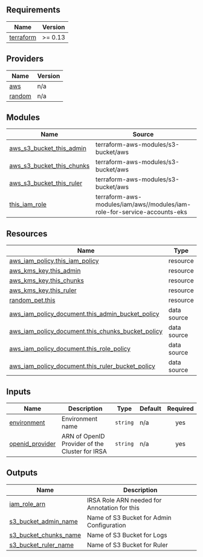 ## Requirements

| Name | Version |
|------|---------|
| <a name="requirement_terraform"></a> [terraform](#requirement\_terraform) | >= 0.13 |

## Providers

| Name | Version |
|------|---------|
| <a name="provider_aws"></a> [aws](#provider\_aws) | n/a |
| <a name="provider_random"></a> [random](#provider\_random) | n/a |

## Modules

| Name | Source | Version |
|------|--------|---------|
| <a name="module_aws_s3_bucket_this_admin"></a> [aws\_s3\_bucket\_this\_admin](#module\_aws\_s3\_bucket\_this\_admin) | terraform-aws-modules/s3-bucket/aws | n/a |
| <a name="module_aws_s3_bucket_this_chunks"></a> [aws\_s3\_bucket\_this\_chunks](#module\_aws\_s3\_bucket\_this\_chunks) | terraform-aws-modules/s3-bucket/aws | n/a |
| <a name="module_aws_s3_bucket_this_ruler"></a> [aws\_s3\_bucket\_this\_ruler](#module\_aws\_s3\_bucket\_this\_ruler) | terraform-aws-modules/s3-bucket/aws | n/a |
| <a name="module_this_iam_role"></a> [this\_iam\_role](#module\_this\_iam\_role) | terraform-aws-modules/iam/aws//modules/iam-role-for-service-accounts-eks | 5.0.0 |

## Resources

| Name | Type |
|------|------|
| [aws_iam_policy.this_iam_policy](https://registry.terraform.io/providers/hashicorp/aws/latest/docs/resources/iam_policy) | resource |
| [aws_kms_key.this_admin](https://registry.terraform.io/providers/hashicorp/aws/latest/docs/resources/kms_key) | resource |
| [aws_kms_key.this_chunks](https://registry.terraform.io/providers/hashicorp/aws/latest/docs/resources/kms_key) | resource |
| [aws_kms_key.this_ruler](https://registry.terraform.io/providers/hashicorp/aws/latest/docs/resources/kms_key) | resource |
| [random_pet.this](https://registry.terraform.io/providers/hashicorp/random/latest/docs/resources/pet) | resource |
| [aws_iam_policy_document.this_admin_bucket_policy](https://registry.terraform.io/providers/hashicorp/aws/latest/docs/data-sources/iam_policy_document) | data source |
| [aws_iam_policy_document.this_chunks_bucket_policy](https://registry.terraform.io/providers/hashicorp/aws/latest/docs/data-sources/iam_policy_document) | data source |
| [aws_iam_policy_document.this_role_policy](https://registry.terraform.io/providers/hashicorp/aws/latest/docs/data-sources/iam_policy_document) | data source |
| [aws_iam_policy_document.this_ruler_bucket_policy](https://registry.terraform.io/providers/hashicorp/aws/latest/docs/data-sources/iam_policy_document) | data source |

## Inputs

| Name | Description | Type | Default | Required |
|------|-------------|------|---------|:--------:|
| <a name="input_environment"></a> [environment](#input\_environment) | Environment name | `string` | n/a | yes |
| <a name="input_openid_provider"></a> [openid\_provider](#input\_openid\_provider) | ARN of OpenID Provider of the Cluster for IRSA | `string` | n/a | yes |

## Outputs

| Name | Description |
|------|-------------|
| <a name="output_iam_role_arn"></a> [iam\_role\_arn](#output\_iam\_role\_arn) | IRSA Role ARN needed for Annotation for this |
| <a name="output_s3_bucket_admin_name"></a> [s3\_bucket\_admin\_name](#output\_s3\_bucket\_admin\_name) | Name of S3 Bucket for Admin Configuration |
| <a name="output_s3_bucket_chunks_name"></a> [s3\_bucket\_chunks\_name](#output\_s3\_bucket\_chunks\_name) | Name of S3 Bucket for Logs |
| <a name="output_s3_bucket_ruler_name"></a> [s3\_bucket\_ruler\_name](#output\_s3\_bucket\_ruler\_name) | Name of S3 Bucket for Ruler |
